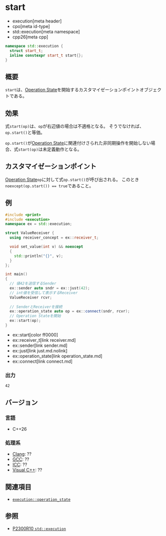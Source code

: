 # start
* execution[meta header]
* cpo[meta id-type]
* std::execution[meta namespace]
* cpp26[meta cpp]

```cpp
namespace std::execution {
  struct start_t;
  inline constexpr start_t start{};
}
```

## 概要
`start`は、[Operation State](operation_state.md)を開始するカスタマイゼーションポイントオブジェクトである。


## 効果
式`start(op)`は、`op`が右辺値の場合は不適格となる。
そうでなければ、`op.start()`と等価。

`op.start()`が[Operation State](operation_state.md)に関連付けさられた非同期操作を開始しない場合、式`start(op)`は未定義動作となる。


## カスタマイゼーションポイント
[Operation State](operation_state.md)`op`に対して式`op.start()`が呼び出される。
このとき`noexcept(op.start()) == true`であること。


## 例
```cpp
#include <print>
#include <execution>
namespace ex = std::execution;

struct ValueReceiver {
  using receiver_concept = ex::receiver_t;

  void set_value(int v) && noexcept
  {
    std::println("{}", v);
  }
};

int main()
{
  // 値42を送信するSender
  ex::sender auto sndr = ex::just(42);
  // int値を受信して表示するReceiver
  ValueReceiver rcvr;
 
  // SenderとReceiverを接続
  ex::operation_state auto op = ex::connect(sndr, rcvr);
  // Operation Stateを開始
  ex::start(op);
}
```
* ex::start[color ff0000]
* ex::receiver_t[link receiver.md]
* ex::sender[link sender.md]
* ex::just[link just.md.nolink]
* ex::operation_state[link operation_state.md]
* ex::connect[link connect.md]

### 出力
```
42
```


## バージョン
### 言語
- C++26

### 処理系
- [Clang](/implementation.md#clang): ??
- [GCC](/implementation.md#gcc): ??
- [ICC](/implementation.md#icc): ??
- [Visual C++](/implementation.md#visual_cpp): ??


## 関連項目
- [`execution::operation_state`](operation_state.md)


## 参照
- [P2300R10 `std::execution`](https://www.open-std.org/jtc1/sc22/wg21/docs/papers/2024/p2300r10.html)
